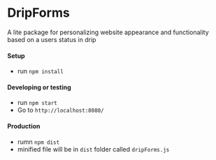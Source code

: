 # DripForms
A lite package for personalizing website appearance and functionality based on a users status in drip
#### Setup
- run `npm install`
#### Developing or testing
- run `npm start`
- Go to `http://localhost:8080/`

#### Production
- rumn `npm dist`
- minified file will be in `dist` folder called `dripForms.js`
